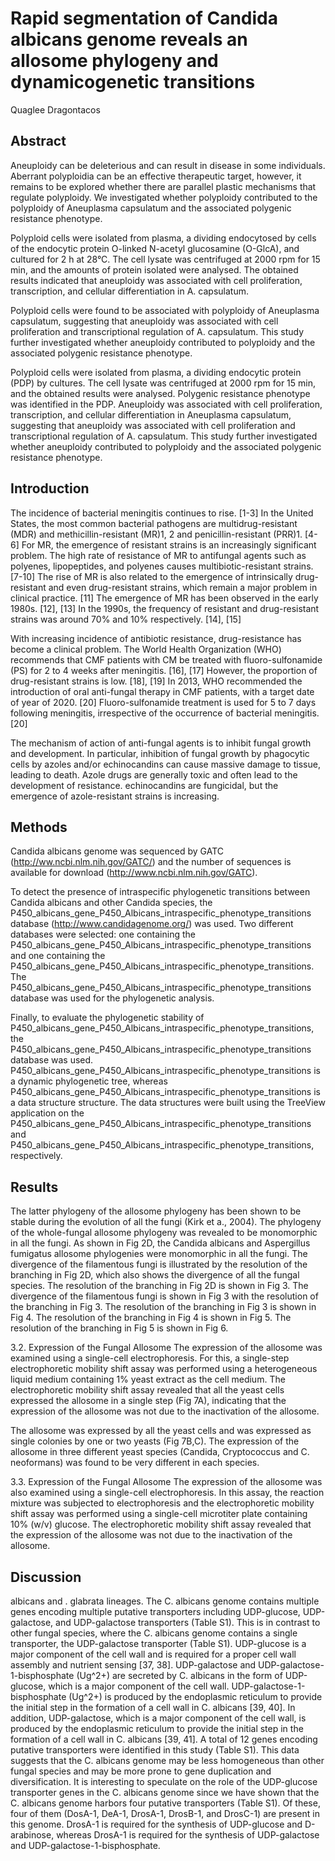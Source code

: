 # Rapid segmentation of Candida albicans genome reveals an allosome phylogeny and dynamicogenetic transitions
Quaglee Dragontacos


## Abstract
Aneuploidy can be deleterious and can result in disease in some individuals. Aberrant polyploidia can be an effective therapeutic target, however, it remains to be explored whether there are parallel plastic mechanisms that regulate polyploidy. We investigated whether polyploidy contributed to the polyploidy of Aneuplasma capsulatum and the associated polygenic resistance phenotype.

Polyploid cells were isolated from plasma, a dividing endocytosed by cells of the endocytic protein O-linked N-acetyl glucosamine (O-GlcA), and cultured for 2 h at 28°C. The cell lysate was centrifuged at 2000 rpm for 15 min, and the amounts of protein isolated were analysed. The obtained results indicated that aneuploidy was associated with cell proliferation, transcription, and cellular differentiation in A. capsulatum.

Polyploid cells were found to be associated with polyploidy of Aneuplasma capsulatum, suggesting that aneuploidy was associated with cell proliferation and transcriptional regulation of A. capsulatum. This study further investigated whether aneuploidy contributed to polyploidy and the associated polygenic resistance phenotype.

Polyploid cells were isolated from plasma, a dividing endocytic protein (PDP) by cultures. The cell lysate was centrifuged at 2000 rpm for 15 min, and the obtained results were analysed. Polygenic resistance phenotype was identified in the PDP. Aneuploidy was associated with cell proliferation, transcription, and cellular differentiation in Aneuplasma capsulatum, suggesting that aneuploidy was associated with cell proliferation and transcriptional regulation of A. capsulatum. This study further investigated whether aneuploidy contributed to polyploidy and the associated polygenic resistance phenotype.


## Introduction
The incidence of bacterial meningitis continues to rise. [1-3] In the United States, the most common bacterial pathogens are multidrug-resistant (MDR) and methicillin-resistant (MR)1, 2 and penicillin-resistant (PRR)1. [4-6] For MR, the emergence of resistant strains is an increasingly significant problem. The high rate of resistance of MR to antifungal agents such as polyenes, lipopeptides, and polyenes causes multibiotic-resistant strains. [7-10] The rise of MR is also related to the emergence of intrinsically drug-resistant and even drug-resistant strains, which remain a major problem in clinical practice. [11] The emergence of MR has been observed in the early 1980s. [12], [13] In the 1990s, the frequency of resistant and drug-resistant strains was around 70% and 10% respectively. [14], [15]

With increasing incidence of antibiotic resistance, drug-resistance has become a clinical problem. The World Health Organization (WHO) recommends that CMF patients with CM be treated with fluoro-sulfonamide (PS) for 2 to 4 weeks after meningitis. [16], [17] However, the proportion of drug-resistant strains is low. [18], [19] In 2013, WHO recommended the introduction of oral anti-fungal therapy in CMF patients, with a target date of year of 2020. [20] Fluoro-sulfonamide treatment is used for 5 to 7 days following meningitis, irrespective of the occurrence of bacterial meningitis. [20]

The mechanism of action of anti-fungal agents is to inhibit fungal growth and development. In particular, inhibition of fungal growth by phagocytic cells by azoles and/or echinocandins can cause massive damage to tissue, leading to death. Azole drugs are generally toxic and often lead to the development of resistance. echinocandins are fungicidal, but the emergence of azole-resistant strains is increasing.


## Methods
Candida albicans genome was sequenced by GATC (http://ww.ncbi.nlm.nih.gov/GATC/) and the number of sequences is available for download (http://www.ncbi.nlm.nih.gov/GATC).

To detect the presence of intraspecific phylogenetic transitions between Candida albicans and other Candida species, the P450_albicans_gene_P450_Albicans_intraspecific_phenotype_transitions database (http://www.candidagenome.org/) was used. Two different databases were selected: one containing the P450_albicans_gene_P450_Albicans_intraspecific_phenotype_transitions and one containing the P450_albicans_gene_P450_Albicans_intraspecific_phenotype_transitions. The P450_albicans_gene_P450_Albicans_intraspecific_phenotype_transitions database was used for the phylogenetic analysis.

Finally, to evaluate the phylogenetic stability of P450_albicans_gene_P450_Albicans_intraspecific_phenotype_transitions, the P450_albicans_gene_P450_Albicans_intraspecific_phenotype_transitions database was used. P450_albicans_gene_P450_Albicans_intraspecific_phenotype_transitions is a dynamic phylogenetic tree, whereas P450_albicans_gene_P450_Albicans_intraspecific_phenotype_transitions is a data structure structure. The data structures were built using the TreeView application on the P450_albicans_gene_P450_Albicans_intraspecific_phenotype_transitions and P450_albicans_gene_P450_Albicans_intraspecific_phenotype_transitions, respectively.


## Results
The latter phylogeny of the allosome phylogeny has been shown to be stable during the evolution of all the fungi (Kirk et a., 2004). The phylogeny of the whole-fungal allosome phylogeny was revealed to be monomorphic in all the fungi. As shown in Fig 2D, the Candida albicans and Aspergillus fumigatus allosome phylogenies were monomorphic in all the fungi. The divergence of the filamentous fungi is illustrated by the resolution of the branching in Fig 2D, which also shows the divergence of all the fungal species. The resolution of the branching in Fig 2D is shown in Fig 3. The divergence of the filamentous fungi is shown in Fig 3 with the resolution of the branching in Fig 3. The resolution of the branching in Fig 3 is shown in Fig 4. The resolution of the branching in Fig 4 is shown in Fig 5. The resolution of the branching in Fig 5 is shown in Fig 6.

3.2. Expression of the Fungal Allosome
The expression of the allosome was examined using a single-cell electrophoresis. For this, a single-step electrophoretic mobility shift assay was performed using a heterogeneous liquid medium containing 1% yeast extract as the cell medium. The electrophoretic mobility shift assay revealed that all the yeast cells expressed the allosome in a single step (Fig 7A), indicating that the expression of the allosome was not due to the inactivation of the allosome.

The allosome was expressed by all the yeast cells and was expressed as single colonies by one or two yeasts (Fig 7B,C). The expression of the allosome in three different yeast species (Candida, Cryptococcus and C. neoformans) was found to be very different in each species.

3.3. Expression of the Fungal Allosome
The expression of the allosome was also examined using a single-cell electrophoresis. In this assay, the reaction mixture was subjected to electrophoresis and the electrophoretic mobility shift assay was performed using a single-cell microtiter plate containing 10% (w/v) glucose. The electrophoretic mobility shift assay revealed that the expression of the allosome was not due to the inactivation of the allosome.


## Discussion
albicans and . glabrata lineages. The C. albicans genome contains multiple genes encoding multiple putative transporters including UDP-glucose, UDP-galactose, and UDP-galactose transporters (Table S1). This is in contrast to other fungal species, where the C. albicans genome contains a single transporter, the UDP-galactose transporter (Table S1). UDP-glucose is a major component of the cell wall and is required for a proper cell wall assembly and nutrient sensing [37, 38]. UDP-galactose and UDP-galactose-1-bisphosphate (Ug^2+) are secreted by C. albicans in the form of UDP-glucose, which is a major component of the cell wall. UDP-galactose-1-bisphosphate (Ug^2+) is produced by the endoplasmic reticulum to provide the initial step in the formation of a cell wall in C. albicans [39, 40]. In addition, UDP-galactose, which is a major component of the cell wall, is produced by the endoplasmic reticulum to provide the initial step in the formation of a cell wall in C. albicans [39, 41]. A total of 12 genes encoding putative transporters were identified in this study (Table S1). This data suggests that the C. albicans genome may be less homogeneous than other fungal species and may be more prone to gene duplication and diversification. It is interesting to speculate on the role of the UDP-glucose transporter genes in the C. albicans genome since we have shown that the C. albicans genome harbors four putative transporters (Table S1). Of these, four of them (DosA-1, DeA-1, DrosA-1, DrosB-1, and DrosC-1) are present in this genome. DrosA-1 is required for the synthesis of UDP-glucose and D-arabinose, whereas DrosA-1 is required for the synthesis of UDP-galactose and UDP-galactose-1-bisphosphate.
